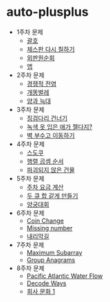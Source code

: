 # auto-plusplus

- 1주차 문제
  - [괄호](https://www.acmicpc.net/problem/9012)
  - [체스판 다시 칠하기](https://www.acmicpc.net/problem/1018)
  - [외판원순회](https://www.acmicpc.net/problem/2098)
  - [앱](https://www.acmicpc.net/problem/7579)
- 2주차 문제
  - [경쟁적 전염](https://www.acmicpc.net/problem/18405)
  - [개똥벌레](https://www.acmicpc.net/problem/3020)
  - [양과 늑대](https://school.programmers.co.kr/learn/courses/30/lessons/92343)
- 3주차 문제
  - [징검다리 건너기](https://www.acmicpc.net/problem/21317)
  - [녹색 옷 입은 애가 젤다지?](https://www.acmicpc.net/problem/4485)
  - [벽 부수고 이동하기](https://www.acmicpc.net/problem/2206)
- 4주차 문제
  - [스도쿠](https://www.acmicpc.net/problem/2239)
  - [행렬 곱셈 순서](https://www.acmicpc.net/problem/11049)
  - [파괴되지 않은 건물](https://school.programmers.co.kr/learn/courses/30/lessons/92344)
- 5주차 문제
  - [주차 요금 계산](https://school.programmers.co.kr/learn/courses/30/lessons/92341)
  - [두 큐 합 같게 만들기](https://school.programmers.co.kr/learn/courses/30/lessons/118667)
  - [양궁대회](https://school.programmers.co.kr/learn/courses/30/lessons/92342)
- 6주차 문제
  - [Coin Change](https://leetcode.com/problems/coin-change/)
  - [Missing number](https://leetcode.com/problems/missing-number/)
  - [내리막길](https://www.acmicpc.net/problem/1520)
- 7주차 문제
  - [Maximum Subarray](https://leetcode.com/problems/maximum-subarray/)
  - [Group Anagrams](https://leetcode.com/problems/group-anagrams/)
- 8주차 문제
  - [Pacific Atlantic Water Flow](https://leetcode.com/problems/pacific-atlantic-water-flow/)
  - [Decode Ways](https://leetcode.com/problems/decode-ways/)
  - [회사 문화 1](https://www.acmicpc.net/problem/14267)
